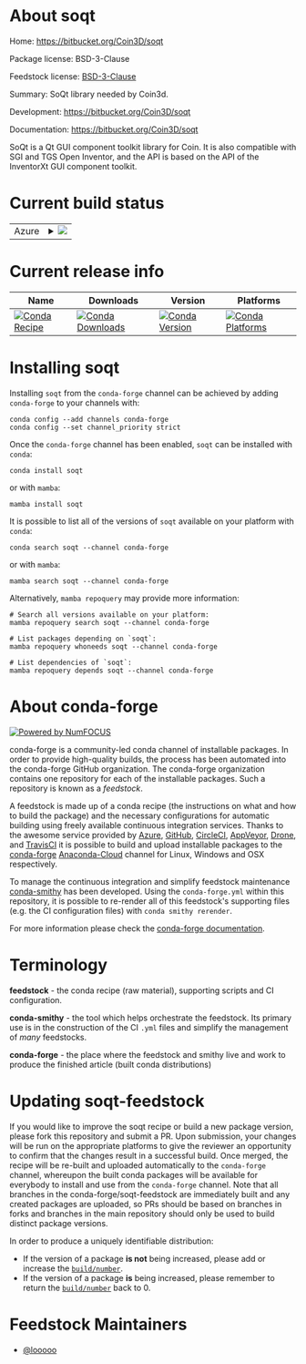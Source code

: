 About soqt
==========

Home: https://bitbucket.org/Coin3D/soqt

Package license: BSD-3-Clause

Feedstock license: [BSD-3-Clause](https://github.com/conda-forge/soqt-feedstock/blob/main/LICENSE.txt)

Summary: SoQt library needed by Coin3d.

Development: https://bitbucket.org/Coin3D/soqt

Documentation: https://bitbucket.org/Coin3D/soqt

SoQt is a Qt GUI component toolkit library for Coin.  It is also compatible with SGI and TGS Open Inventor, and the API is based on the API of the InventorXt GUI component toolkit.

Current build status
====================


<table>
    
  <tr>
    <td>Azure</td>
    <td>
      <details>
        <summary>
          <a href="https://dev.azure.com/conda-forge/feedstock-builds/_build/latest?definitionId=5395&branchName=main">
            <img src="https://dev.azure.com/conda-forge/feedstock-builds/_apis/build/status/soqt-feedstock?branchName=main">
          </a>
        </summary>
        <table>
          <thead><tr><th>Variant</th><th>Status</th></tr></thead>
          <tbody><tr>
              <td>linux_64</td>
              <td>
                <a href="https://dev.azure.com/conda-forge/feedstock-builds/_build/latest?definitionId=5395&branchName=main">
                  <img src="https://dev.azure.com/conda-forge/feedstock-builds/_apis/build/status/soqt-feedstock?branchName=main&jobName=linux&configuration=linux%20linux_64_" alt="variant">
                </a>
              </td>
            </tr><tr>
              <td>linux_aarch64</td>
              <td>
                <a href="https://dev.azure.com/conda-forge/feedstock-builds/_build/latest?definitionId=5395&branchName=main">
                  <img src="https://dev.azure.com/conda-forge/feedstock-builds/_apis/build/status/soqt-feedstock?branchName=main&jobName=linux&configuration=linux%20linux_aarch64_" alt="variant">
                </a>
              </td>
            </tr><tr>
              <td>osx_64</td>
              <td>
                <a href="https://dev.azure.com/conda-forge/feedstock-builds/_build/latest?definitionId=5395&branchName=main">
                  <img src="https://dev.azure.com/conda-forge/feedstock-builds/_apis/build/status/soqt-feedstock?branchName=main&jobName=osx&configuration=osx%20osx_64_" alt="variant">
                </a>
              </td>
            </tr><tr>
              <td>osx_arm64</td>
              <td>
                <a href="https://dev.azure.com/conda-forge/feedstock-builds/_build/latest?definitionId=5395&branchName=main">
                  <img src="https://dev.azure.com/conda-forge/feedstock-builds/_apis/build/status/soqt-feedstock?branchName=main&jobName=osx&configuration=osx%20osx_arm64_" alt="variant">
                </a>
              </td>
            </tr><tr>
              <td>win_64</td>
              <td>
                <a href="https://dev.azure.com/conda-forge/feedstock-builds/_build/latest?definitionId=5395&branchName=main">
                  <img src="https://dev.azure.com/conda-forge/feedstock-builds/_apis/build/status/soqt-feedstock?branchName=main&jobName=win&configuration=win%20win_64_" alt="variant">
                </a>
              </td>
            </tr>
          </tbody>
        </table>
      </details>
    </td>
  </tr>
</table>

Current release info
====================

| Name | Downloads | Version | Platforms |
| --- | --- | --- | --- |
| [![Conda Recipe](https://img.shields.io/badge/recipe-soqt-green.svg)](https://anaconda.org/conda-forge/soqt) | [![Conda Downloads](https://img.shields.io/conda/dn/conda-forge/soqt.svg)](https://anaconda.org/conda-forge/soqt) | [![Conda Version](https://img.shields.io/conda/vn/conda-forge/soqt.svg)](https://anaconda.org/conda-forge/soqt) | [![Conda Platforms](https://img.shields.io/conda/pn/conda-forge/soqt.svg)](https://anaconda.org/conda-forge/soqt) |

Installing soqt
===============

Installing `soqt` from the `conda-forge` channel can be achieved by adding `conda-forge` to your channels with:

```
conda config --add channels conda-forge
conda config --set channel_priority strict
```

Once the `conda-forge` channel has been enabled, `soqt` can be installed with `conda`:

```
conda install soqt
```

or with `mamba`:

```
mamba install soqt
```

It is possible to list all of the versions of `soqt` available on your platform with `conda`:

```
conda search soqt --channel conda-forge
```

or with `mamba`:

```
mamba search soqt --channel conda-forge
```

Alternatively, `mamba repoquery` may provide more information:

```
# Search all versions available on your platform:
mamba repoquery search soqt --channel conda-forge

# List packages depending on `soqt`:
mamba repoquery whoneeds soqt --channel conda-forge

# List dependencies of `soqt`:
mamba repoquery depends soqt --channel conda-forge
```


About conda-forge
=================

[![Powered by
NumFOCUS](https://img.shields.io/badge/powered%20by-NumFOCUS-orange.svg?style=flat&colorA=E1523D&colorB=007D8A)](https://numfocus.org)

conda-forge is a community-led conda channel of installable packages.
In order to provide high-quality builds, the process has been automated into the
conda-forge GitHub organization. The conda-forge organization contains one repository
for each of the installable packages. Such a repository is known as a *feedstock*.

A feedstock is made up of a conda recipe (the instructions on what and how to build
the package) and the necessary configurations for automatic building using freely
available continuous integration services. Thanks to the awesome service provided by
[Azure](https://azure.microsoft.com/en-us/services/devops/), [GitHub](https://github.com/),
[CircleCI](https://circleci.com/), [AppVeyor](https://www.appveyor.com/),
[Drone](https://cloud.drone.io/welcome), and [TravisCI](https://travis-ci.com/)
it is possible to build and upload installable packages to the
[conda-forge](https://anaconda.org/conda-forge) [Anaconda-Cloud](https://anaconda.org/)
channel for Linux, Windows and OSX respectively.

To manage the continuous integration and simplify feedstock maintenance
[conda-smithy](https://github.com/conda-forge/conda-smithy) has been developed.
Using the ``conda-forge.yml`` within this repository, it is possible to re-render all of
this feedstock's supporting files (e.g. the CI configuration files) with ``conda smithy rerender``.

For more information please check the [conda-forge documentation](https://conda-forge.org/docs/).

Terminology
===========

**feedstock** - the conda recipe (raw material), supporting scripts and CI configuration.

**conda-smithy** - the tool which helps orchestrate the feedstock.
                   Its primary use is in the construction of the CI ``.yml`` files
                   and simplify the management of *many* feedstocks.

**conda-forge** - the place where the feedstock and smithy live and work to
                  produce the finished article (built conda distributions)


Updating soqt-feedstock
=======================

If you would like to improve the soqt recipe or build a new
package version, please fork this repository and submit a PR. Upon submission,
your changes will be run on the appropriate platforms to give the reviewer an
opportunity to confirm that the changes result in a successful build. Once
merged, the recipe will be re-built and uploaded automatically to the
`conda-forge` channel, whereupon the built conda packages will be available for
everybody to install and use from the `conda-forge` channel.
Note that all branches in the conda-forge/soqt-feedstock are
immediately built and any created packages are uploaded, so PRs should be based
on branches in forks and branches in the main repository should only be used to
build distinct package versions.

In order to produce a uniquely identifiable distribution:
 * If the version of a package **is not** being increased, please add or increase
   the [``build/number``](https://docs.conda.io/projects/conda-build/en/latest/resources/define-metadata.html#build-number-and-string).
 * If the version of a package **is** being increased, please remember to return
   the [``build/number``](https://docs.conda.io/projects/conda-build/en/latest/resources/define-metadata.html#build-number-and-string)
   back to 0.

Feedstock Maintainers
=====================

* [@looooo](https://github.com/looooo/)

